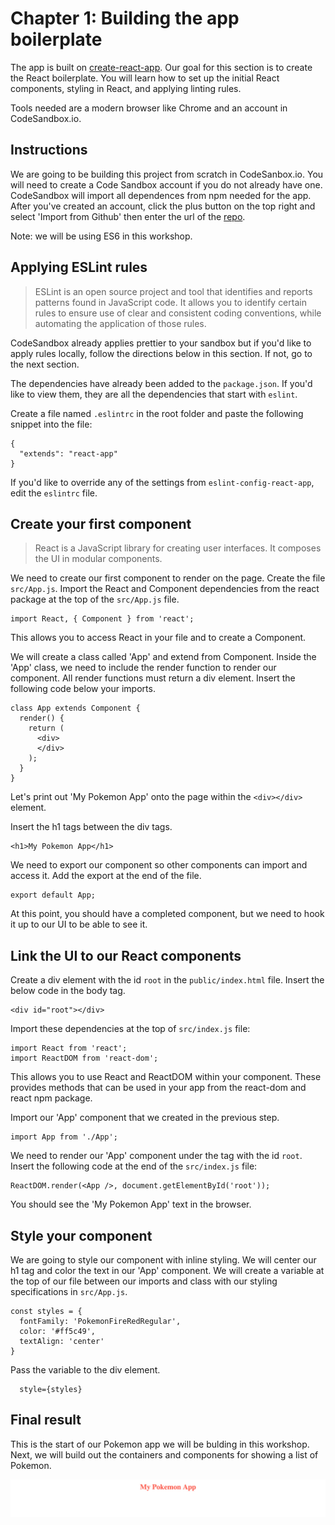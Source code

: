 # Chapter 1: Building the app boilerplate

The app is built on [create-react-app](https://github.com/facebookincubator/create-react-app). Our goal for this section is to create the React boilerplate. You will learn how to set up the initial React components, styling in React, and applying linting rules.

Tools needed are a modern browser like Chrome and an account in CodeSandbox.io. 

## Instructions

We are going to be building this project from scratch in CodeSanbox.io. You will need to create a Code Sandbox account if you do not already have one. CodeSandbox will import all dependences from npm needed for the app. After you've created an account, click the plus button on the top right and select 'Import from Github' then enter the url of the [repo]( https://github.com/rizcheldayao/workshop/tree/master/chapter0-code). 

Note: we will be using ES6 in this workshop. 

## Applying ESLint rules

> ESLint is an open source project and tool that identifies and reports patterns found in JavaScript code. It allows you to identify certain rules to ensure use of clear and consistent coding conventions, while automating the application of those rules. 

CodeSandbox already applies prettier to your sandbox but if you'd like to apply rules locally, follow the directions below in this section. If not, go to the next section.

The dependencies have already been added to the `package.json`. If you'd like to view them, they are all the dependencies that start with `eslint`. 

Create a file named `.eslintrc` in the root folder and paste the following snippet into the file: 

```
{
  "extends": "react-app"
}
```

If you'd like to override any of the settings from `eslint-config-react-app`, edit the `eslintrc` file.

## Create your first component

> React is a JavaScript library for creating user interfaces. It composes the UI in modular components.

We need to create our first component to render on the page. Create the file `src/App.js`. Import the React and Component dependencies from the react package at the top of the `src/App.js` file. 

```
import React, { Component } from 'react';
```

This allows you to access React in your file and to create a Component. 

We will create a class called 'App' and extend from Component. Inside the 'App' class, we need to include the render function to render our component. All render functions must return a div element. Insert the following code below your imports. 

```
class App extends Component {
  render() {
    return (
      <div>
      </div>
    );
  }
}
```

Let's print out 'My Pokemon App' onto the page within the `<div></div>` element. 

Insert the h1 tags between the div tags.

```
<h1>My Pokemon App</h1>
``` 

We need to export our component so other components can import and access it. Add the export at the end of the file.

```
export default App;
``` 

At this point, you should have a completed component, but we need to hook it up to our UI to be able to see it.

## Link the UI to our React components

Create a div element with the id `root` in the `public/index.html` file. Insert the below code in the body tag.

```
<div id="root"></div>
```

Import these dependencies at the top of `src/index.js` file: 

```
import React from 'react';
import ReactDOM from 'react-dom';
```

This allows you to use React and ReactDOM within your component. These provides methods that can be used in your app from the react-dom and react npm package. 

Import our 'App' component that we created in the previous step. 

``` 
import App from './App';
```

We need to render our 'App' component under the tag with the id `root`. Insert the following code at the end of the `src/index.js` file: 

```
ReactDOM.render(<App />, document.getElementById('root'));
```

You should see the 'My Pokemon App' text in the browser. 

## Style your component

We are going to style our component with inline styling. We will center our h1 tag and color the text in our 'App' component. We will create a variable at the top of our file between our imports and class with our styling specifications in `src/App.js`. 

```
const styles = {
  fontFamily: 'PokemonFireRedRegular',
  color: '#ff5c49',
  textAlign: 'center'
}
```

Pass the variable to the div element. 

```
  style={styles}
```

## Final result 

This is the start of our Pokemon app we will be bulding in this workshop. Next, we will build out the containers and components for showing a list of Pokemon. 

![Chapter 1 result](./images/chapter1.png)

